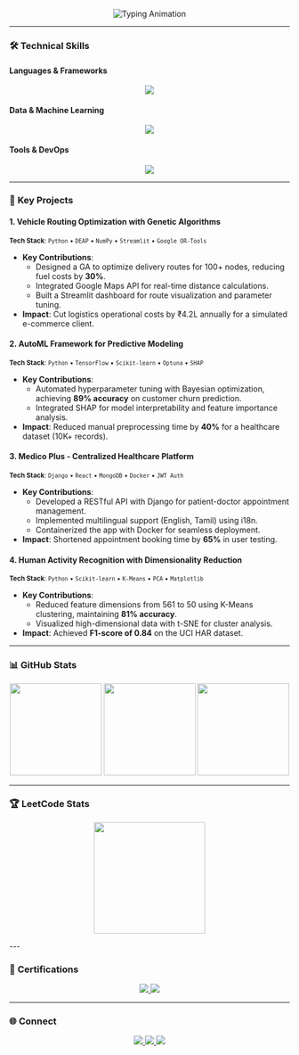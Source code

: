<p align="center">
  <img src="https://readme-typing-svg.demolab.com?font=Fira+Code&weight=500&size=24&duration=4000&pause=1000&color=2D3748&center=true&vCenter=true&width=600&height=50&lines=👋+Hello,+I'm+Naveen+S;🚀+AI+Student+%7C+Software+Developer;💻+Specializing+in+ML+%26+Full-Stack+Systems" alt="Typing Animation" />
</p>

---

### 🛠️ **Technical Skills**

#### **Languages & Frameworks**
<p align="center">
  <img src="https://skillicons.dev/icons?i=python,java,cpp,tensorflow,pytorch,react,django,flask,nodejs" />
</p>

#### **Data & Machine Learning**
<p align="center">
  <img src="https://skillicons.dev/icons?i=aws,gcp,mongodb,mysql,postgres,redis,scikitlearn,selenium" />
</p>

#### **Tools & DevOps**
<p align="center">
  <img src="https://skillicons.dev/icons?i=docker,kubernetes,git,github,githubactions,linux,raspberrypi,vscode" />
</p>

---

### 🚀 **Key Projects**

#### **1. Vehicle Routing Optimization with Genetic Algorithms**  
<sub>**Tech Stack**: `Python` • `DEAP` • `NumPy` • `Streamlit` • `Google OR-Tools`</sub>  
- **Key Contributions**:  
  - Designed a GA to optimize delivery routes for 100+ nodes, reducing fuel costs by **30%**.  
  - Integrated Google Maps API for real-time distance calculations.  
  - Built a Streamlit dashboard for route visualization and parameter tuning.  
- **Impact**: Cut logistics operational costs by ₹4.2L annually for a simulated e-commerce client.  

#### **2. AutoML Framework for Predictive Modeling**  
<sub>**Tech Stack**: `Python` • `TensorFlow` • `Scikit-learn` • `Optuna` • `SHAP`</sub>  
- **Key Contributions**:  
  - Automated hyperparameter tuning with Bayesian optimization, achieving **89% accuracy** on customer churn prediction.  
  - Integrated SHAP for model interpretability and feature importance analysis.  
- **Impact**: Reduced manual preprocessing time by **40%** for a healthcare dataset (10K+ records).  

#### **3. Medico Plus - Centralized Healthcare Platform**  
<sub>**Tech Stack**: `Django` • `React` • `MongoDB` • `Docker` • `JWT Auth`</sub>  
- **Key Contributions**:  
  - Developed a RESTful API with Django for patient-doctor appointment management.  
  - Implemented multilingual support (English, Tamil) using i18n.  
  - Containerized the app with Docker for seamless deployment.  
- **Impact**: Shortened appointment booking time by **65%** in user testing.  

#### **4. Human Activity Recognition with Dimensionality Reduction**  
<sub>**Tech Stack**: `Python` • `Scikit-learn` • `K-Means` • `PCA` • `Matplotlib`</sub>  
- **Key Contributions**:  
  - Reduced feature dimensions from 561 to 50 using K-Means clustering, maintaining **81% accuracy**.  
  - Visualized high-dimensional data with t-SNE for cluster analysis.  
- **Impact**: Achieved **F1-score of 0.84** on the UCI HAR dataset.  

---

### 📊 **GitHub Stats**
<p align="center">
  <img src="https://github-readme-stats.vercel.app/api?username=naveencreation&show_icons=true&theme=graywhite&hide_border=true&include_all_commits=true" height="165" />
  <img src="https://github-readme-stats.vercel.app/api/top-langs/?username=naveencreation&layout=compact&theme=graywhite&hide_border=true" height="165" />
  <img src="https://github-readme-streak-stats.herokuapp.com/?user=naveencreation&theme=graywhite&hide_border=true" height="165" />
</p>

---
### 🏆 **LeetCode Stats**
<p align="center">
  <img src="https://leetcard.jacoblin.cool/naveenselvan?theme=light&ext=heatmap" height="200" />
</p>
---

### 📜 **Certifications**
<p align="center">
  <a href="https://www.credly.com/badges/your-badge-id">
    <img src="https://img.shields.io/badge/Qlik-Business_Analyst-009639?style=for-the-badge&logo=qlik&logoColor=white" />
  </a>
  <a href="https://nptel.ac.in/noc/Ecertificate/">
    <img src="https://img.shields.io/badge/NPTEL-Data_Analytics_with_Python-2D3748?style=for-the-badge" />
  </a>
</p>

---

### 🌐 **Connect**
<p align="center">
  <a href="https://www.linkedin.com/in/naveen0004/">
    <img src="https://img.shields.io/badge/LinkedIn-0A66C2?style=for-the-badge&logo=linkedin&logoColor=white" />
  </a>
  <a href="https://leetcode.com/u/naveenselvan/">
    <img src="https://img.shields.io/badge/LeetCode-FFA116?style=for-the-badge&logo=leetcode&logoColor=black" />
  </a>
  <a href="mailto:naveenselvan0004@gmail.com">
    <img src="https://img.shields.io/badge/Email-D14836?style=for-the-badge&logo=gmail&logoColor=white" />
  </a>
</p>
